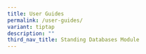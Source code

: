 ```yaml
---
title: User Guides
permalink: /user-guides/
variant: tiptap
description: ""
third_nav_title: Standing Databases Module
---
```

<p></p>
